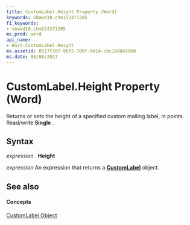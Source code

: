```yaml
---
title: CustomLabel.Height Property (Word)
keywords: vbawd10.chm152371205
f1_keywords:
- vbawd10.chm152371205
ms.prod: word
api_name:
- Word.CustomLabel.Height
ms.assetid: 8517f207-96f2-700f-9d14-cbc1a9043960
ms.date: 06/08/2017
---
```



# CustomLabel.Height Property (Word)

Returns or sets the height of a specified custom mailing label, in points. Read/write  **Single** .


## Syntax

 _expression_ . **Height**

 _expression_ An expression that returns a **[CustomLabel](customlabel-object-word.md)** object.


## See also


#### Concepts


[CustomLabel Object](customlabel-object-word.md)

